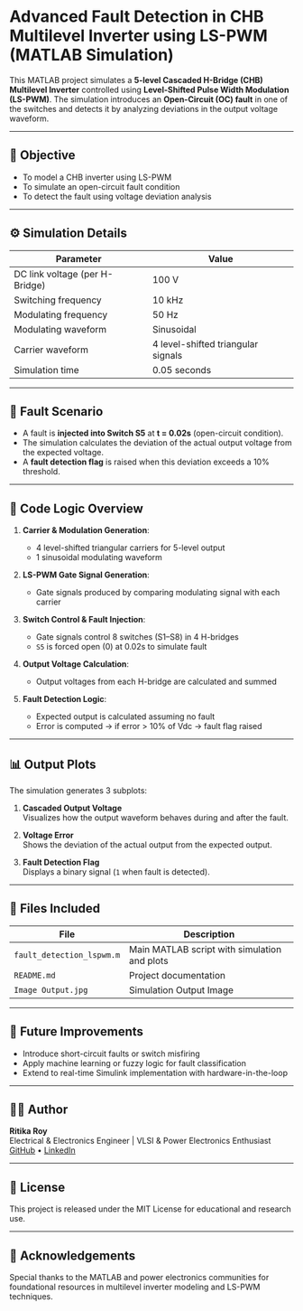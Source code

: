 # Advanced Fault Detection in CHB Multilevel Inverter using LS-PWM (MATLAB Simulation)

This MATLAB project simulates a **5-level Cascaded H-Bridge (CHB) Multilevel Inverter** controlled using **Level-Shifted Pulse Width Modulation (LS-PWM)**. The simulation introduces an **Open-Circuit (OC) fault** in one of the switches and detects it by analyzing deviations in the output voltage waveform.

---

## 🎯 Objective

- To model a CHB inverter using LS-PWM
- To simulate an open-circuit fault condition
- To detect the fault using voltage deviation analysis

---

## ⚙️ Simulation Details

| Parameter              | Value                |
|------------------------|----------------------|
| DC link voltage (per H-Bridge) | 100 V |
| Switching frequency     | 10 kHz               |
| Modulating frequency    | 50 Hz                |
| Modulating waveform     | Sinusoidal           |
| Carrier waveform        | 4 level-shifted triangular signals |
| Simulation time         | 0.05 seconds         |

---

## 🧪 Fault Scenario

- A fault is **injected into Switch S5** at **t = 0.02s** (open-circuit condition).
- The simulation calculates the deviation of the actual output voltage from the expected voltage.
- A **fault detection flag** is raised when this deviation exceeds a 10% threshold.

---

## 🧠 Code Logic Overview

1. **Carrier & Modulation Generation**:
   - 4 level-shifted triangular carriers for 5-level output
   - 1 sinusoidal modulating waveform

2. **LS-PWM Gate Signal Generation**:
   - Gate signals produced by comparing modulating signal with each carrier

3. **Switch Control & Fault Injection**:
   - Gate signals control 8 switches (S1–S8) in 4 H-bridges
   - `S5` is forced open (0) at 0.02s to simulate fault

4. **Output Voltage Calculation**:
   - Output voltages from each H-bridge are calculated and summed

5. **Fault Detection Logic**:
   - Expected output is calculated assuming no fault
   - Error is computed → if error > 10% of Vdc → fault flag raised

---

## 📊 Output Plots

The simulation generates 3 subplots:

1. **Cascaded Output Voltage**  
   Visualizes how the output waveform behaves during and after the fault.

2. **Voltage Error**  
   Shows the deviation of the actual output from the expected output.

3. **Fault Detection Flag**  
   Displays a binary signal (`1` when fault is detected).

---

## 📁 Files Included

| File                     | Description                                      |
|--------------------------|--------------------------------------------------|
| `fault_detection_lspwm.m`| Main MATLAB script with simulation and plots     |
| `README.md`              | Project documentation                            |
| `Image Output.jpg`       |  Simulation Output Image                         |

---

## 🧩 Future Improvements

- Introduce short-circuit faults or switch misfiring
- Apply machine learning or fuzzy logic for fault classification
- Extend to real-time Simulink implementation with hardware-in-the-loop

---

## 👩‍💻 Author

**Ritika Roy**  
Electrical & Electronics Engineer | VLSI & Power Electronics Enthusiast  
[GitHub](https://github.com/ritikaroy01) • [LinkedIn](https://www.linkedin.com/in/ritikaroy01)

---

## 📜 License

This project is released under the MIT License for educational and research use.

---

## 🙌 Acknowledgements

Special thanks to the MATLAB and power electronics communities for foundational resources in multilevel inverter modeling and LS-PWM techniques.
